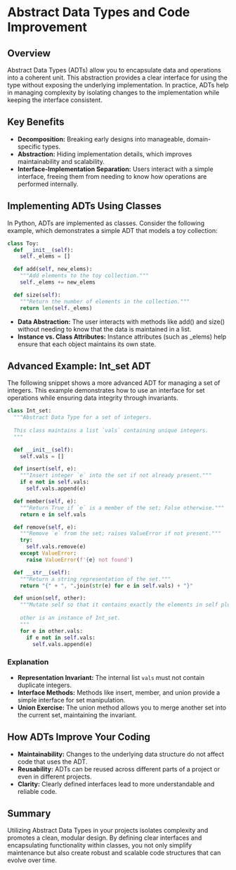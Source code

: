 # Abstract Data Types and Code Improvement

## Overview
Abstract Data Types (ADTs) allow you to encapsulate data and operations into a coherent unit. This abstraction provides a clear interface for using the type without exposing the underlying implementation. In practice, ADTs help in managing complexity by isolating changes to the implementation while keeping the interface consistent.

## Key Benefits
- **Decomposition:** Breaking early designs into manageable, domain-specific types.
- **Abstraction:** Hiding implementation details, which improves maintainability and scalability.
- **Interface-Implementation Separation:** Users interact with a simple interface, freeing them from needing to know how operations are performed internally.

## Implementing ADTs Using Classes
In Python, ADTs are implemented as classes. Consider the following example, which demonstrates a simple ADT that models a toy collection:

```python
class Toy:
  def __init__(self):
    self._elems = []

  def add(self, new_elems):
    """Add elements to the toy collection."""
    self._elems += new_elems

  def size(self):
    """Return the number of elements in the collection."""
    return len(self._elems)
```

- **Data Abstraction:** The user interacts with methods like add() and size() without needing to know that the data is maintained in a list.
- **Instance vs. Class Attributes:** Instance attributes (such as _elems) help ensure that each object maintains its own state.

## Advanced Example: Int_set ADT
The following snippet shows a more advanced ADT for managing a set of integers. This example demonstrates how to use an interface for set operations while ensuring data integrity through invariants.

```python
class Int_set:
  """Abstract Data Type for a set of integers.
  
  This class maintains a list `vals` containing unique integers.
  """

  def __init__(self):
    self.vals = []

  def insert(self, e):
    """Insert integer `e` into the set if not already present."""
    if e not in self.vals:
      self.vals.append(e)

  def member(self, e):
    """Return True if `e` is a member of the set; False otherwise."""
    return e in self.vals

  def remove(self, e):
    """Remove `e` from the set; raises ValueError if not present."""
    try:
      self.vals.remove(e)
    except ValueError:
      raise ValueError(f'{e} not found')

  def __str__(self):
    """Return a string representation of the set."""
    return "{" + ", ".join(str(e) for e in self.vals) + "}"

  def union(self, other):
    """Mutate self so that it contains exactly the elements in self plus other.
    
    other is an instance of Int_set.
    """
    for e in other.vals:
      if e not in self.vals:
        self.vals.append(e)
```

### Explanation
- **Representation Invariant:** The internal list `vals` must not contain duplicate integers.
- **Interface Methods:** Methods like insert, member, and union provide a simple interface for set manipulation.
- **Union Exercise:** The union method allows you to merge another set into the current set, maintaining the invariant.

## How ADTs Improve Your Coding
- **Maintainability:** Changes to the underlying data structure do not affect code that uses the ADT.
- **Reusability:** ADTs can be reused across different parts of a project or even in different projects.
- **Clarity:** Clearly defined interfaces lead to more understandable and reliable code.

## Summary
Utilizing Abstract Data Types in your projects isolates complexity and promotes a clean, modular design. By defining clear interfaces and encapsulating functionality within classes, you not only simplify maintenance but also create robust and scalable code structures that can evolve over time.
